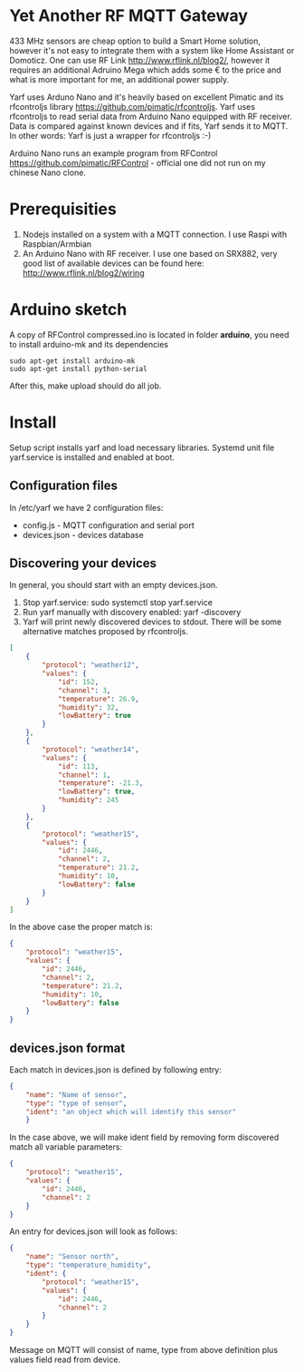 # Yet Another RF MQTT Gateway

433 MHz sensors are cheap option to build a Smart Home solution, however it's not easy to integrate them with a system like Home Assistant or Domoticz. One can use RF Link http://www.rflink.nl/blog2/, however it requires an additional Adruino Mega which adds some € to the price and what is more important for me, an additional power supply.

Yarf uses Arduno Nano and it's heavily based on excellent Pimatic and its rfcontroljs library https://github.com/pimatic/rfcontroljs. Yarf uses rfcontroljs to read serial data from Arduino Nano equipped with RF receiver. Data is compared against known devices and if fits, Yarf sends it to MQTT. In other words: Yarf is just a wrapper for rfcontroljs :-)

Arduino Nano runs an example program from RFControl https://github.com/pimatic/RFControl - official one did not run on my chinese Nano clone.

# Prerequisities

1. Nodejs installed on a system with a MQTT connection. I use Raspi  with Raspbian/Armbian
2. An Arduino Nano with RF receiver. I use one based on SRX882, very good list of available devices can be found here: http://www.rflink.nl/blog2/wiring

# Arduino sketch

A copy of RFControl compressed.ino is located in folder **arduino**, you need to install arduino-mk and its dependencies 
```
sudo apt-get install arduino-mk
sudo apt-get install python-serial
```
After this, make upload should do all job.

# Install

Setup script installs yarf and load necessary libraries. Systemd unit file yarf.service is installed and enabled at boot.

## Configuration files

In /etc/yarf we have 2 configuration files:
* config.js - MQTT configuration and serial port
* devices.json - devices database

## Discovering your devices

In general, you should start with an empty devices.json.

1. Stop yarf.service: sudo systemctl stop yarf.service
2. Run yarf manually with discovery enabled: yarf -discovery
3. Yarf will print newly discovered devices to stdout. There will be some alternative matches proposed by rfcontroljs.
```json
[
    {
        "protocol": "weather12",
        "values": {
            "id": 152,
            "channel": 3,
            "temperature": 26.9,
            "humidity": 32,
            "lowBattery": true
        }
    },
    {
        "protocol": "weather14",
        "values": {
            "id": 113,
            "channel": 1,
            "temperature": -21.3,
            "lowBattery": true,
            "humidity": 245
        }
    },
    {
        "protocol": "weather15",
        "values": {
            "id": 2446,
            "channel": 2,
            "temperature": 21.2,
            "humidity": 10,
            "lowBattery": false
        }
    }
]
```
In the above case the proper match is:
```json
{
    "protocol": "weather15",
    "values": {
        "id": 2446,
        "channel": 2,
        "temperature": 21.2,
        "humidity": 10,
        "lowBattery": false
    }
}
```
## devices.json format
Each match in devices.json is defined by following entry:
```json
{
    "name": "Name of sensor",
    "type": "type of sensor",
    "ident": "an object which will identify this sensor"
    }
```
In the case above, we will make ident field by removing form discovered match all variable parameters:

```json
{
    "protocol": "weather15",
    "values": {
        "id": 2446,
        "channel": 2        
    }
}
```
An entry for devices.json will look as follows:
```json
{
    "name": "Sensor north",
    "type": "temperature_humidity",
    "ident": {
        "protocol": "weather15",
        "values": {
            "id": 2446,
            "channel": 2        
        }
    }
}
```
Message on MQTT will consist of name, type from above definition plus values field read from device.


